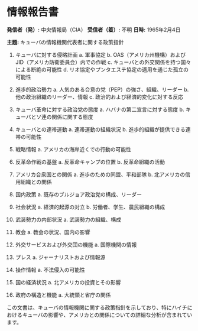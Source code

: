 # 情報報告書

**発信者（発）:** 中央情報局（CIA）
**受信者（着）:** 不明
**日時:** 1965年2月4日

**主題:** キューバの情報機関代表者に関する政策指針

1. キューバに対する侵略計画
   a. 軍事協定
   b. OAS（アメリカ州機構）およびJID（アメリカ防衛委員会）内での作戦
   c. キューバとの外交関係を持つ国々による断絶の可能性
   d. リオ協定やプンタエステ協定の適用を通じた孤立の可能性

2. 進歩的政治勢力
   a. 人気のある合意の党（PEP）の強さ、組織、リーダー
   b. 他の政治組織のリーダー、情報
   c. 政治的および経済的変化に対する反応

3. キューバ革命に対する政治党の態度
   a. ハバナの第二宣言に対する態度
   b. キューバとソ連の関係に関する態度

4. キューバとの連帯運動
   a. 連帯運動の組織状況
   b. 進歩的組織が提供できる連帯の可能性

5. 戦略情報
   a. アメリカの海岸近くでの行動の可能性

6. 反革命作戦の基盤
   a. 反革命キャンプの位置
   b. 反革命組織の活動

7. アメリカ合衆国との関係
   a. 進歩のための同盟、平和部隊
   b. 北アメリカの信用組織との関係

8. 国内政策
   a. 既存のブルジョア政治党の構成、リーダー

9. 社会状況
   a. 経済的起源の対立
   b. 労働者、学生、農民組織の構成

10. 武装勢力の内部状況
    a. 武装勢力の組織、構成

11. 教会
    a. 教会の状況、国内の影響

12. 外交サービスおよび外交団の機能
    a. 国際機関の情報

13. プレス
    a. ジャーナリストおよび情報源

14. 操作情報
    a. 不法侵入の可能性

15. 国の経済状況
    a. 北アメリカの投資とその影響

16. 政府の構造と機能
    a. 大統領と省庁の関係

この文書は、キューバの情報機関に関する政策指針を示しており、特にハイチにおけるキューバの影響や、アメリカとの関係についての詳細な分析が含まれています。